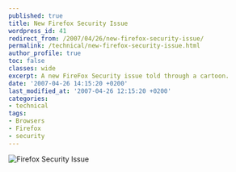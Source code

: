 ```yaml
---
published: true
title: New Firefox Security Issue
wordpress_id: 41
redirect_from: /2007/04/26/new-firefox-security-issue/
permalink: /technical/new-firefox-security-issue.html
author_profile: true
toc: false
classes: wide
excerpt: A new FireFox Security issue told through a cartoon.
date: '2007-04-26 14:15:20 +0200'
last_modified_at: '2007-04-26 12:15:20 +0200'
categories:
- technical
tags:
- Browsers
- Firefox
- security
---
```

<img src="http://blaugh.com/cartoons/070419_gimme_your_cache.gif" alt="Firefox Security Issue" />
